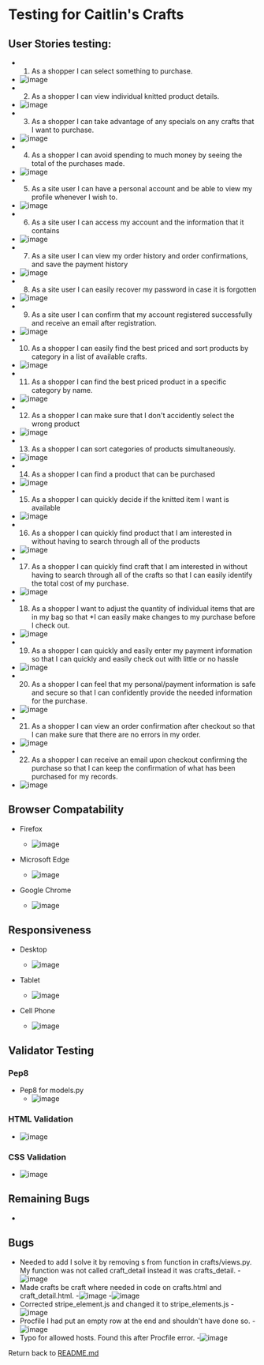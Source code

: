 # Testing for Caitlin's Crafts

## User Stories testing:
- 1. As a shopper I can select something to purchase.
- ![image](testing/userstory1.jpg)
- 2. As a shopper I can view individual knitted product details.
- ![image](testing/userstory2.jpg)
- 3. As a shopper I can take advantage of any specials on any crafts that I want to purchase.
- ![image](testing/userstory3.jpg)
- 4. As a shopper I can avoid spending to much money by seeing the total of the purchases made.
- ![image](testing/userstory4.jpg)
- 5. As a site user I can have a personal account and be able to view my profile whenever I wish to.
- ![image](testing/userstory5.jpg)
- 6. As a site user I can access my account and the information that it contains
- ![image](testing/userstory6.jpg)
- 7. As a site user I can view my order history and order confirmations, and save the payment history
- ![image](testing/userstory7.jpg)
- 8. As a site user I can easily recover my password in case it is forgotten
- ![image](testing/userstory8.jpg)
- 9. As a site user I can confirm that my account registered successfully and receive an email after registration.
- ![image](testing/userstory9.jpg)
- 10. As a shopper I can easily find the best priced and sort products by category in a list of available crafts.
- ![image](testing/userstory10.jpg)
- 11. As a shopper I can find the best priced product in a specific category by name.
- ![image](testing/userstory11.jpg)
- 12. As a shopper I can make sure that I don't accidently select the wrong product
- ![image](testing/userstory12.jpg)
- 13. As a shopper I can sort categories of products simultaneously.
- ![image](testing/userstory16.jpg)
- 14. As a shopper I can find a product that can be purchased
- ![image](testing/userstory14.jpg)
- 15. As a shopper I can quickly decide if the knitted item I want is available
- ![image](testing/userstory16.jpg)
- 16. As a shopper I can quickly find product that I am interested in without having to search through all of the products
- ![image](testing/userstory16.jpg)
- 17. As a shopper I can quickly find craft that I am interested in without having to search through all of the crafts so that I can easily identify the total cost of my purchase.
- ![image](testing/userstory17.jpg)
- 18. As a shopper I want to adjust the quantity of individual items that are in my bag so that *I can easily make changes to my purchase before I check out.
- ![image](testing/userstory18.jpg)
- 19. As a shopper I can quickly and easily enter my payment information so that I can quickly and easily check out with little or no hassle
- ![image](testing/userstory19.jpg)
- 20. As a shopper I can feel that my personal/payment information is safe and secure so that I can confidently provide the needed information for the purchase.
- ![image](testing/userstory20.jpg)
- 21. As a shopper I can view an order confirmation after checkout so that I can make sure that there are no errors in my order.
- ![image](testing/userstory21.jpg)
- 22. As a shopper I can receive an email upon checkout confirming the purchase so that I can keep the confirmation of what has been purchased for my records.
- ![image](testing/userstory22.jpg)

## Browser Compatability
- Firefox
    - ![image](testing/firefox.jpg)

- Microsoft Edge
    - ![image](testing/microsoft_edge.jpg)

- Google Chrome
    - ![image](testing/google_chrome.jpg)

## Responsiveness
- Desktop
     - ![image](testing/firefox.jpg)

- Tablet
     - ![image](testing/tablet.jpg)

- Cell Phone
     - ![image](testing/cell_phone.jpg)

## Validator Testing

### Pep8
-  Pep8 for models.py
     - ![image](testing/models.py.jpg)

### HTML Validation
- ![image](testing/html_testing.jpg)

### CSS Validation
- ![image](testing/css_testing.jpg)

## Remaining Bugs
- 

## Bugs
- Needed to add I solve it by removing s from function in crafts/views.py. My function was not called craft_detail instead it was crafts_detail.
     -![image](testing/attribute_error.jpg)
- Made crafts be craft where needed in code on crafts.html and craft_detail.html. 
     -![image](testing/no_reversematch_error.jpg)
     -![image](testing/lost_pictures.jpg)
- Corrected stripe_element.js and changed it to stripe_elements.js
     -![image](testing/payment_error.jpg)
- Procfile I had put an empty row at the end and shouldn't have done so.
     -![image](testing/error_procfile.jpg)
- Typo for allowed hosts. Found this after Procfile error.
     -![image](testing/typos_settings.jpg)

Return back to [README.md](README.md)
